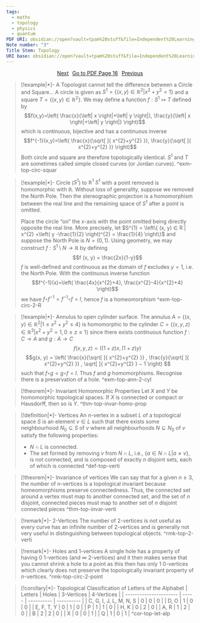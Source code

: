 ```yaml
---
tags:
  - maths
  - topology
  - physics
  - quantum
PDF URI: obsidian://open?vault=tpam%20stuff&file=Independent%20Learning%2FTQFT%2FMaterial%2F0.%20Topology%20Notes%20(pre%20project).pdf
Note number: "3"
Title Stem: Topology
URI base: obsidian://open?vault=tpam%20stuff&file=Independent%20Learning%2FTQFT%2FNotes%2FTopology%20note%20
---
```


<div style="display: flex; justify-content: center; gap: 10px;">
	<a 
	href="obsidian://open?vault=tpam%20stuff&file=Independent%20Learning%2FTQFT%2FNotes%2FTopology%20note%204" class="button">Next
	</a> 
	<a 
	href="obsidian://open?vault=tpam%20stuff&file=Independent%20Learning%2FTQFT%2FMaterial%2F0.%20Topology%20Notes%20(pre%20project).pdf#page=16" class="button">Go to PDF Page 16
	</a> 
	<a 
	href="obsidian://open?vault=tpam%20stuff&file=Independent%20Learning%2FTQFT%2FNotes%2FTopology%20note%202" class="button">Previous
	</a> 
</div>

> [!example|*]- A Topologist cannot tell the difference between a Circle and Square...
> A circle is given as $S^{1}=\{ (x,y)\in \mathbb{R}^{2}|x^{2}+y^{2}=1 \}$ and a square $T=\{ (x,y)\in \mathbb{R}^{2} \}$. We may define a function $f:S^{1}\mapsto T$ defined by$$f(x,y)=\left( \frac{x}{\left| x \right|+\left| y \right|}, \frac{y}{\left| x \right|+\left| y \right|} \right)$$
> which is continuous, bijective and has a continuous inverse$$f^{-1}(x,y)=\left( \frac{x}{\sqrt[  ]{ x^{2}+y^{2} }}, \frac{y}{\sqrt[  ]{ x^{2}+y^{2} }} \right)$$
> Both circle and square are therefore topologically identical. $S^{1}$ and $T$ are sometimes called simple closed curves (or Jordan curves).
 ^exm-top-circ-squar

> [!example|*]- Circle ($S^{1}$) to $\mathbb{R}^{1}$ 
> $S^{1}$ with a point removed is homomorphic with $\mathbb{R}$. Without loss of generality, suppose we removed the North Pole. Then the stereographic projection is a homomorphism between the real line and the remaining space of $S^{1}$ after a point is omitted. 
> 
> Place the circle “on” the $x$-axis with the point omitted being directly opposite the real line. More precisely, let $S^{1} = \left\{ (x, y) ∈ R | x^{2} +\left( y -\frac{1}{2} \right)^{2} = \frac{1}{4} \right\}$ and suppose the North Pole is $N = (0, 1)$. Using geometry, we may construct $f : S^{1} \setminus N → \mathbb{R}$ by defining $$f (x, y) = \frac{2x}{1-y}$$ $f$ is well-defined and continuous as the domain of $f$ excludes $y = 1$, i.e. the North Pole. With the continuous inverse function $$f^{-1}(x)=\left( \frac{4x}{x^{2}+4}, \frac{x^{2}-4}{x^{2}+4} \right)$$ we have $f ◦ f^{-1} = f^{-1} ◦ f = I$, hence $f$ is a homeomorphism
 ^exm-top-circ-2-R

> [!example|*]- Annulus to open cylinder surface.
> The annulus $A = \{(x, y) ∈ \mathbb{R}^{2} | 1 ≤ x^{2} + y^{2} ≤ 4\}$ is homomorphic to the cylinder $C = \{(x, y, z) ∈ \mathbb{R}^{3} | x^{2} + y^{2} = 1, 0 ≤ z ≤ 1\}$ since there exists continuous function  $f: C → A$ and $g : A → C$ $$f (x, y, z) = ((1 + z)x, (1 + z)y)$$$$g(x, y) = \left( \frac{x}{\sqrt[  ]{ x^{2}+y^{2} }} , \frac{y}{\sqrt[  ]{ x^{2}+y^{2} }} , \sqrt[  ]{ x^{2}+y^{2} } − 1 \right) $$
> such that $f ◦ g = g ◦ f = I$. Thus $f$ and $g$ homomorphisms. Recognise there is a preservation of a hole. 
 ^exm-top-ann-2-cyl

> [!theorem|*]- Invariant Homomorphic Properties
> Let $X$ and $Y$ be homomorphic topological spaces. If $X$ is connected or compact or Hausdorff, then so is $Y$.
 ^thm-top-invar-homo-prop

> [!definition|*]- Vertices
> An $n$-vertex in a subset $L$ of a topological space $S$ is an element $v ∈ L$ such that there exists some neighbourhood $N_{0} ⊆ S$ of $v$ where all neighbourhoods $N ⊆ N_{0}$ of $v$ satisfy the following properties: 
> - $N ∩ L$ is connected. 
> - The set formed by removing $v$ from $N ∩ L$, i.e., $\{a ∈ N ∩ L | a \neq v\}$, is not connected, and is composed of exactly $n$ disjoint sets, each of which is connected
 ^def-top-verti

> [!theorem|*]- Invariance of vertices
> We can say that for a given $n ≥ 3$, the number of $n$-vertices is a topological invariant because homeomorphisms preserve connectedness. Thus, the connected set around a vertex must map to another connected set, and the set of $n$ disjoint, connected pieces must map to another set of $n$ disjoint connected pieces
 ^thm-top-invar-verti

> [!remark|*]- $2$-Vertices
> The number of $2$-vertices is not useful as every curve has an infinite number of 2-vertices and is generally not very useful in distinguishing between topological objects.
 ^rmk-top-2-verti

> [!remark|*]- Holes and $1$-vertices
> A single hole has a property of having $0$ $1$-vertices (and $\infty$ $2$-vertices) and it then makes sense that you cannot shrink a hole to a point as this then has only $1$ $0$-vertices which clearly does not preserve the topologically invariant property of $n$-vertices. 
 ^rmk-top-circ-2-point

> [!corollary|*]- Topological Classification of Letters of the Alphabet
> | Letters                | Holes | 3-Vertices | 4-Vertices |
| ---------------------- | ----- | ---------- | ---------- |
| C, G, I, J, L, M, N, S | 0     | 0          | 0          |
| D, O                   | 1     | 0          | 0          |
| E, F, T, Y             | 0     | 1          | 0          |
| P                      | 1     | 1          | 0          |
| H, K                   | 0     | 2          | 0          |
| A, R                   | 1     | 2          | 0          |
| B                      | 2     | 2          | 0          |
| X                      | 0     | 0          | 1          |
| Q                      | 1     | 0          | 1          |
 ^cor-top-let-alp

   